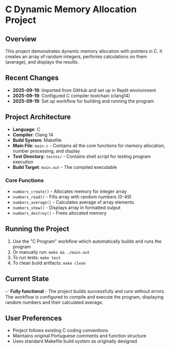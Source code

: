 # C Dynamic Memory Allocation Project

## Overview
This project demonstrates dynamic memory allocation with pointers in C. It creates an array of random integers, performs calculations on them (average), and displays the results.

## Recent Changes
- **2025-09-19**: Imported from GitHub and set up in Replit environment
- **2025-09-19**: Configured C compiler toolchain (clang14)
- **2025-09-19**: Set up workflow for building and running the program

## Project Architecture
- **Language**: C
- **Compiler**: Clang 14
- **Build System**: Makefile
- **Main File**: `main.c` - Contains all the core functions for memory allocation, number processing, and display
- **Test Directory**: `testes/` - Contains shell script for testing program execution
- **Build Target**: `main.out` - The compiled executable

### Core Functions
- `numbers_create()` - Allocates memory for integer array
- `numbers_read()` - Fills array with random numbers (0-49)
- `numbers_average()` - Calculates average of array elements
- `numbers_show()` - Displays array in formatted output
- `numbers_destroy()` - Frees allocated memory

## Running the Project
1. Use the "C Program" workflow which automatically builds and runs the program
2. Or manually run: `make && ./main.out`
3. To run tests: `make test`
4. To clean build artifacts: `make clean`

## Current State
✅ **Fully functional** - The project builds successfully and runs without errors. The workflow is configured to compile and execute the program, displaying random numbers and their calculated average.

## User Preferences
- Project follows existing C coding conventions
- Maintains original Portuguese comments and function structure
- Uses standard Makefile build system as originally designed